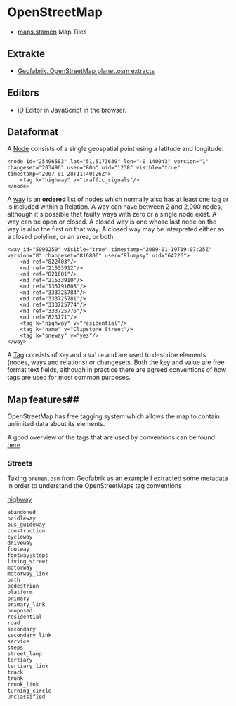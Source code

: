 # OpenStreetMap #

- [maps.stamen](http://maps.stamen.com/) Map Tiles

## Extrakte ##

- [Geofabrik, OpenStreetMap planet.osm extracts](http://download.geofabrik.de/openstreetmap/)

## Editors ##

- [iD](https://github.com/systemed/iD) Editor in JavaScript in the browser.

## Dataformat ##

A [Node](http://wiki.openstreetmap.org/wiki/Node) consists of a single geospatial point using a latitude and longitude.

	<node id="25496583" lat="51.5173639" lon="-0.140043" version="1" changeset="203496" user="80n" uid="1238" visible="true" timestamp="2007-01-28T11:40:26Z">
	    <tag k="highway" v="traffic_signals"/>
	</node>

A [way](http://wiki.openstreetmap.org/wiki/Way) is an **ordered** list of nodes which normally also has at least one tag or is included within a Relation. A way can have between 2 and 2,000 nodes, although it's possible that faulty ways with zero or a single node exist. A way can be open or closed. A closed way is one whose last node on the way is also the first on that way. A closed way may be interpreted either as a closed polyline, or an area, or both

	<way id="5090250" visible="true" timestamp="2009-01-19T19:07:25Z" version="8" changeset="816806" user="Blumpsy" uid="64226">
		<nd ref="822403"/>
		<nd ref="21533912"/>
		<nd ref="821601"/>
		<nd ref="21533910"/>
		<nd ref="135791608"/>
		<nd ref="333725784"/>
		<nd ref="333725781"/>
		<nd ref="333725774"/>
		<nd ref="333725776"/>
		<nd ref="823771"/>
		<tag k="highway" v="residential"/>
		<tag k="name" v="Clipstone Street"/>
		<tag k="oneway" v="yes"/>
	</way>

A [Tag](http://wiki.openstreetmap.org/wiki/Tag) consists of `Key` and a `Value` and are used to describe elements (nodes, ways and relations) or changesets. Both the key and value are free format text fields, although in practice there are agreed conventions of how tags are used for most common purposes.

## Map features##

OpenStreetMap has free tagging system which allows the map to contain unlimited data about its elements.

A good overview of the tags that are used by conventions can be found [here](http://wiki.openstreetmap.org/wiki/Map_Features)

### Streets ###

Taking `bremen.osm` from Geofabrik as an example I extracted some metadata in order to understand the OpenStreetMaps tag conventions

[highway](http://wiki.openstreetmap.org/wiki/Map_Features#Highway)

	abandoned
	bridleway
	bus_guideway
	construction
	cycleway
	driveway
	footway
	footway;steps
	living_street
	motorway
	motorway_link
	path
	pedestrian
	platform
	primary
	primary_link
	proposed
	residential
	road
	secondary
	secondary_link
	service
	steps
	street_lamp
	tertiary
	tertiary_link
	track
	trunk
	trunk_link
	turning_circle
	unclassified